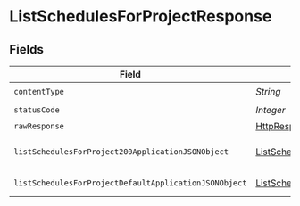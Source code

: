 # ListSchedulesForProjectResponse


## Fields

| Field                                                                                                                     | Type                                                                                                                      | Required                                                                                                                  | Description                                                                                                               |
| ------------------------------------------------------------------------------------------------------------------------- | ------------------------------------------------------------------------------------------------------------------------- | ------------------------------------------------------------------------------------------------------------------------- | ------------------------------------------------------------------------------------------------------------------------- |
| `contentType`                                                                                                             | *String*                                                                                                                  | :heavy_check_mark:                                                                                                        | N/A                                                                                                                       |
| `statusCode`                                                                                                              | *Integer*                                                                                                                 | :heavy_check_mark:                                                                                                        | N/A                                                                                                                       |
| `rawResponse`                                                                                                             | [HttpResponse<byte[]>](https://docs.oracle.com/en/java/javase/11/docs/api/java.net.http/java/net/http/HttpResponse.html)  | :heavy_minus_sign:                                                                                                        | N/A                                                                                                                       |
| `listSchedulesForProject200ApplicationJSONObject`                                                                         | [ListSchedulesForProject200ApplicationJSON](../../models/operations/ListSchedulesForProject200ApplicationJSON.md)         | :heavy_minus_sign:                                                                                                        | A sequence of schedules.                                                                                                  |
| `listSchedulesForProjectDefaultApplicationJSONObject`                                                                     | [ListSchedulesForProjectDefaultApplicationJSON](../../models/operations/ListSchedulesForProjectDefaultApplicationJSON.md) | :heavy_minus_sign:                                                                                                        | Error response.                                                                                                           |
